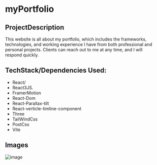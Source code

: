 # myPortfolio

## ProjectDescription
This website is all about my portfolio, which includes the frameworks, technologies, and working experience I have from both professional and personal projects. Clients can reach out to me at any time, and I will respond quickly. 


## TechStack/Dependencies Used:
- React/
- React3JS.
- FramerMotion
- React-Dom
- React-Parallax-tilt
- React-verticle-timline-component
- Three
- TailWindCss
- PostCss 
- Vite

## Images
![image](https://user-images.githubusercontent.com/92776716/233622775-62f7a926-d7be-4d3b-ba99-c9134675f802.png)


